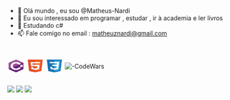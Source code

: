 - 👋 Olá mundo , eu sou @Matheus-Nardi
- 👀 Eu sou interessado em programar , estudar , ir à academia e ler livros 
- 🌱 Estudando c# 
- 📫 Fale comigo no email : matheuznardi@gmail.com
##
<div style="display: inline_block"><br>
 <img align="center" alt="-Csharp" height="30" width="40" src="https://raw.githubusercontent.com/devicons/devicon/master/icons/csharp/csharp-original.svg">
 <img align="center" alt="-HTML" height="30" width="40" src="https://raw.githubusercontent.com/devicons/devicon/master/icons/html5/html5-original.svg">
 <img align="center" alt="-CSS" height="30" width="40" src="https://raw.githubusercontent.com/devicons/devicon/master/icons/css3/css3-original.svg">
 <img align="center" alt="-CodeWars" height="30" width="40" src="https://www.codewars.com/users/Matheus-Nardi/badges/small">
</div>

##
 <a href = "matheuznardi@gmail.com"><img src="https://img.shields.io/badge/-Gmail-%23333?style=for-the-badge&logo=gmail&logoColor=white" target="_blank"></a>
 <a href="https://instagram.com/matheus_nardii" target="_blank"><img src="https://img.shields.io/badge/-Instagram-%23E4405F?style=for-the-badge&logo=instagram&logoColor=white" target="_blank"></a>
 <a href="https://www.linkedin.com/in/matheus-nardi-038169281" target="_blank"><img src="https://img.shields.io/badge/-LinkedIn-%230077B5?style=for-the-badge&logo=linkedin&logoColor=white" target="_blank"></a>


